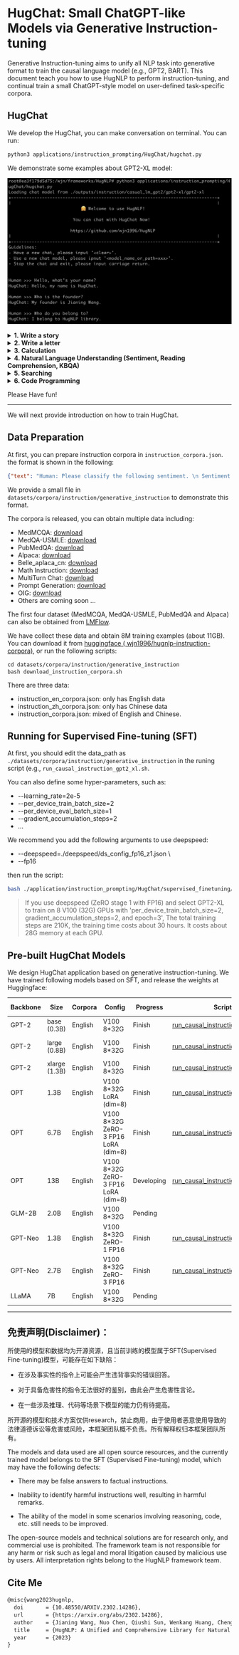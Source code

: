 # HugChat: Small ChatGPT-like Models via Generative Instruction-tuning

Generative Instruction-tuning aims to unify all NLP task into generative format to train the causal language model (e.g., GPT2, BART).
This document teach you how to use HugNLP to perform instruction-tuning, and continual train a small ChatGPT-style model on user-defined task-specific corpora.

## HugChat

We develop the HugChat, you can make conversation on terminal. You can run:
```bash
python3 applications/instruction_prompting/HugChat/hugchat.py
```

We demonstrate some examples about GPT2-XL model:


![image](../../../images/hugchat_hello.jpg)

<details><summary><b>1. Write a story</b></summary>

![image](../../../images/hugchat_story.jpg)

</details>

<details><summary><b>2. Write a letter</b></summary>

![image](../../../images/hugchat_letter.jpg)

</details>

<details><summary><b>3. Calculation</b></summary>

![image]()

</details>

<details><summary><b>4. Natural Language Understanding (Sentiment, Reading Comprehension, KBQA)</b></summary>

![image](../../../images/hugchat_nlu.jpg)

</details>

<details><summary><b>5. Searching</b></summary>

![image](../../../images/hugchat_search.jpg)

</details>

<details><summary><b>6. Code Programming</b></summary>

![image](../../../images/hugchat_code.jpg)

</details>


Please Have fun!

---


We will next provide introduction on how to train HugChat.

## Data Preparation

At first, you can prepare instruction corpora in ```instruction_corpora.json```. the format is shown in the following:
```json
{"text": "Human: Please classify the following sentiment. \n Sentiment: My girl friend likes this film, but I don' think so. \n HugChat: Negative. \n\n"},
```
We provide a small file in ```datasets/corpora/instruction/generative_instruction``` to demonstrate this format.

The corpora is released, you can obtain multiple data including:
- MedMCQA: [download](144.214.54.164:5000/MedMCQA.tar.gz)
- MedQA-USMLE: [download](144.214.54.164:5000/MedQA-USMLE.tar.gz)
- PubMedQA: [download](144.214.54.164:5000/PubMedQA.tar.gz)
- Alpaca: [download](https://github.com/tatsu-lab/stanford_alpaca/blob/main/alpaca_data.json)
- Belle_aplaca_cn: [download](https://huggingface.co/datasets/BelleGroup/train_1M_CN)
- Math Instruction: [download](https://huggingface.co/datasets/BelleGroup/school_math_0.25M)
- MultiTurn Chat: [download](https://huggingface.co/datasets/BelleGroup/multiturn_chat_0.8M)
- Prompt Generation: [download](https://huggingface.co/datasets/nomic-ai/gpt4all_prompt_generations_with_p3/tree/main)
- OIG: [download](https://huggingface.co/datasets/laion/OIG/tree/main)
- Others are coming soon ...

The first four dataset (MedMCQA, MedQA-USMLE, PubMedQA and Alpaca) can also be obtained from [LMFlow](https://github.com/OptimalScale/LMFlow).

We have collect these data and obtain 8M training examples (about 11GB). You can download it from [huggingface (
wjn1996/hugnlp-instruction-corpora)](https://huggingface.co/datasets/wjn1996/hugnlp-instruction-corpora), or run the following scripts:
```
cd datasets/corpora/instruction/generative_instruction
bash download_instruction_corpora.sh
```

There are three data:
- instruction_en_corpora.json: only has English data
- instruction_zh_corpora.json: only has Chinese data
- instruction_corpora.json: mixed of English and Chinese.

## Running for Supervised Fine-tuning (SFT)

<!-- We prepare a running script for training a GPT2-XL in ```./application/instruction_prompting/HugChat/supervised_finetuning/run_causal_instruction_gpt2_xl.sh```. -->

At first, you should edit the data_path as ```./datasets/corpora/instruction/generative_instruction``` in the runing script (e.g., ```run_causal_instruction_gpt2_xl.sh```.

You can also define some hyper-parameters, such as:
- --learning_rate=2e-5
- --per_device_train_batch_size=2
- --per_device_eval_batch_size=1
- --gradient_accumulation_steps=2
- ...

We recommend you add the following arguments to use deepspeed:
- --deepspeed=./deepspeed/ds_config_fp16_z1.json \
- --fp16

then run the script:

```bash
bash ./application/instruction_prompting/HugChat/supervised_finetuning/run_causal_instruction_gpt2_xl.sh
```

> If you use deepspeed (ZeRO stage 1 with FP16) and select GPT2-XL to train on 8 V100 (32G) GPUs with 'per_device_train_batch_size=2, gradient_accumulation_steps=2, and epoch=3', The total training steps are 210K, the training time costs about 30 hours. It costs about 28G memory at each GPU.

## Pre-built HugChat Models

We design HugChat application based on generative instruction-tuning.
We have trained following models based on SFT, and release the weights at Huggingface:

| Backbone | Size | Corpora | Config | Progress | Script | HuggingFace Model Link
| --- | --- | --- | --- | --- | --- | --- |
| GPT-2 | base (0.3B) | English | V100 8*32G | Finish | [run_causal_instruction_gpt2.sh](../../applications/instruction_prompting/HugChat/supervised_finetuning/run_casual_instruction_gpt2.sh) | [wjn1996/hugnlp-hugchat-gpt2](https://huggingface.co/wjn1996/hugnlp-hugchat-gpt2)
| GPT-2 | large (0.8B) | English | V100 8*32G | Finish | [run_causal_instruction_gpt2.sh](../../applications/instruction_prompting/HugChat/supervised_finetuning/run_casual_instruction_gpt2.sh) | [wjn1996/hugnlp-hugchat-gpt2-large](https://huggingface.co/wjn1996/hugnlp-hugchat-gpt2-large)
| GPT-2 | xlarge (1.3B) | English | V100 8*32G | Finish | [run_causal_instruction_gpt2_xl.sh]((../../applications/instruction_prompting/HugChat/supervised_finetuning/run_casual_instruction_gpt2_xl.sh)) | [wjn1996/hugnlp-hugchat-gpt2-xl](https://huggingface.co/wjn1996/hugnlp-hugchat-gpt2-xl)
| OPT | 1.3B | English | V100 8*32G LoRA (dim=8) | Finish | [run_causal_instruction_opt.sh]((../../applications/instruction_prompting/HugChat/supervised_finetuning/run_casual_instruction_opt.sh)) | [wjn1996/hugnlp-hugchat-opt-1.3b](https://huggingface.co/wjn1996/hugnlp-hugchat-opt-1.3b)
| OPT | 6.7B | English | V100 8*32G ZeRO-3 FP16 LoRA (dim=8) | Finish | [run_causal_instruction_opt_lora.sh]((../../applications/instruction_prompting/HugChat/supervised_finetuning/run_causal_instruction_opt_lora.sh)) |
| OPT | 13B | English | V100 8*32G ZeRO-3 FP16 LoRA (dim=8) | Developing | [run_causal_instruction_opt_lora.sh]((../../applications/instruction_prompting/HugChat/supervised_finetuning/run_causal_instruction_opt_lora.sh)) |
| GLM-2B | 2.0B | English | V100 8*32G | Pending | |
| GPT-Neo | 1.3B | English | V100 8*32G ZeRO-1 FP16 | Finish | [run_causal_instruction_gpt_neo.sh](../../applications/instruction_prompting/HugChat/supervised_finetuning/run_causal_instruction_gpt_neo.sh) | [wjn1996/hugnlp-hugchat-gpt-neo-1.3B](https://huggingface.co/wjn1996/hugnlp-hugchat-gpt-neo-1.3B) | [wjn1996/hugnlp-hugchat-gpt-neo-1.3B](https://huggingface.co/wjn1996/hugnlp-hugchat-gpt-neo-1.3B)
| GPT-Neo | 2.7B | English | V100 8*32G ZeRO-3 FP16 | Finish | [run_causal_instruction_gpt_neo.sh](../../applications/instruction_prompting/HugChat/supervised_finetuning/run_causal_instruction_gpt_neo.sh) | [wjn1996/hugnlp-hugchat-gpt-neo-2.7B](https://huggingface.co/wjn1996/hugnlp-hugchat-gpt-neo-2.7B)
| LLaMA | 7B | English | V100 8*32G | Pending |  | 

---

## 免责声明(Disclaimer)：

所使用的模型和数据均为开源资源，且当前训练的模型属于SFT(Supervised Fine-tuning)模型，可能存在如下缺陷：

- 在涉及事实性的指令上可能会产生违背事实的错误回答。

- 对于具备危害性的指令无法很好的鉴别，由此会产生危害性言论。

- 在一些涉及推理、代码等场景下模型的能力仍有待提高。

所开源的模型和技术方案仅供research，禁止商用，由于使用者恶意使用导致的法律道德诉讼等危害或风险，本框架团队概不负责。所有解释权归本框架团队所有。


The models and data used are all open source resources, and the currently trained model belongs to the SFT (Supervised Fine-tuning) model, which may have the following defects:

- There may be false answers to factual instructions.

- Inability to identify harmful instructions well, resulting in harmful remarks.

- The ability of the model in some scenarios involving reasoning, code, etc. still needs to be improved.

The open-source models and technical solutions are for research only, and commercial use is prohibited. The framework team is not responsible for any harm or risk such as legal and moral litigation caused by malicious use by users. All interpretation rights belong to the HugNLP framework team.

## Cite Me

```latex
@misc{wang2023hugnlp,
  doi       = {10.48550/ARXIV.2302.14286},
  url       = {https://arxiv.org/abs/2302.14286},
  author    = {Jianing Wang, Nuo Chen, Qiushi Sun, Wenkang Huang, Chengyu Wang, Ming Gao},
  title     = {HugNLP: A Unified and Comprehensive Library for Natural Language Processing},
  year      = {2023}
}
```
